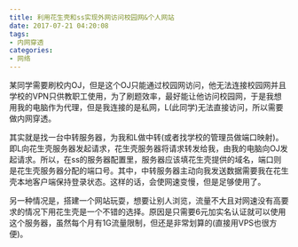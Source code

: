 ```yaml
---
title: 利用花生壳和ss实现外网访问校园网&个人网站
date: 2017-07-21 04:20:08
tags: 
- 内网穿透
categories: 
- 网络
---
```

某同学需要刷校内OJ，但是这个OJ只能通过校园网访问，他无法连接校园网并且学校的VPN只供教职工使用，为了刷题效率，最好能让他访问校园网，于是我想用我的电脑作为代理<!--more-->，但是我连接的是私网，L(此同学)无法直接访问，所以需要做内网穿透。

其实就是找一台中转服务器，为我和L做中转(或者找学校的管理员做端口映射)。即L向花生壳服务器发起请求，花生壳服务器将请求转发给我，由我的电脑向OJ发起请求。所以，在ss的服务器配置里，服务器应该填花生壳提供的域名，端口则是花生壳服务器分配的端口号。其中，中转服务器主动向我发送数据需要我在花生壳本地客户端保持登录状态。这样的话，会使网速变慢，但是足够使用了。

另一种情况是，搭建一个网站玩耍，想要让别人浏览，流量不大且对网速没有高要求的情况下用花生壳是一个不错的选择。原因是只需要6元加实名认证就可以使用这个服务器，虽然每个月有1G流量限制，但还是非常划算的(直接用VPS也很方便)。

